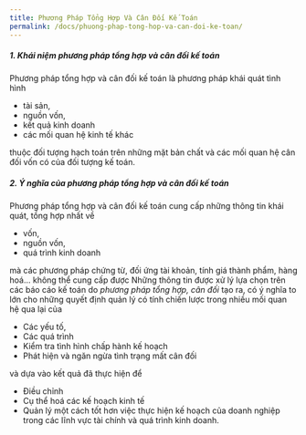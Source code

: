 ```yaml
---
title: Phương Pháp Tổng Hợp Và Cân Đối Kế Toán
permalink: /docs/phuong-phap-tong-hop-va-can-doi-ke-toan/
---
```


<div class="note info">
 <h5>1. Khái niệm phương pháp tổng hợp và cân đối kế toán </h5>
</div>

Phương pháp tổng hợp và cân đối kế toán là phương pháp khái quát tình hình
 * tài sản, 
 * nguồn vốn,
 * kết quả kinh doanh
 * các mối quan hệ kinh tế khác

thuộc đối tượng hạch toán trên những mặt bản chất và các mối quan hệ cân đối vốn có của đối tượng kế toán.

<div class="note info">
 <h5>2. Ý nghĩa của phương pháp tổng hợp và cân đối kế toán </h5>
</div>

Phương pháp tổng hợp và cân đối kế toán cung cấp những thông tin khái quát, tồng hợp nhất về
 * vốn, 
 * nguồn vốn, 
 * quá trình kinh doanh

mà các phương pháp chứng từ, đối ứng tài khoản, tính giá thành phẩm, hàng hoá... không thể cung cấp được Những thông tin được xử lý lựa chọn trên các báo cáo kế toán do *phương pháp tổng hợp, cân đối* tạo ra, có ý nghĩa to lớn cho những quyết định quản lý có tính chiến lược trong nhiều mối quan hệ qua lại của
 * Các yếu tố, 
 * Các quá trình
 * Kiểm tra tình hình chấp hành kế hoạch
 * Phát hiện và ngăn ngừa tình trạng mất cân đối

và dựa vào kết quả đã thực hiện để 
 * Điều chỉnh
 * Cụ thể hoá các kế hoạch kinh tế
 * Quản lý một cách tốt hơn việc thực hiện kế hoạch của doanh nghiệp trong các lĩnh vực tài chính và quá trình kinh doanh.